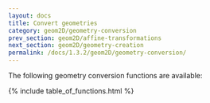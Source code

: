 ```yaml
---
layout: docs
title: Convert geometries
category: geom2D/geometry-conversion
prev_section: geom2D/affine-transformations
next_section: geom2D/geometry-creation
permalink: /docs/1.3.2/geom2D/geometry-conversion/
---
```


The following geometry conversion functions are available:

{% include table_of_functions.html %}
